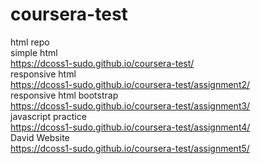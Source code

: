 # coursera-test   
html repo   
simple html   
https://dcoss1-sudo.github.io/coursera-test/    
responsive html   
https://dcoss1-sudo.github.io/coursera-test/assignment2/    
responsive html bootstrap   
https://dcoss1-sudo.github.io/coursera-test/assignment3/  
javascript practice   
https://dcoss1-sudo.github.io/coursera-test/assignment4/  
David Website     
https://dcoss1-sudo.github.io/coursera-test/assignment5/      

